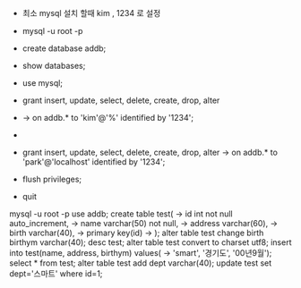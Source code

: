 - 최소 mysql 설치 할때 kim , 1234 로 설정
- mysql -u root -p
- create database addb;
- show databases;
- use mysql;
- grant insert, update, select, delete, create, drop, alter
-    -> on addb.* to 'kim'@'%' identified by '1234';
-
- grant insert, update, select, delete, create, drop, alter
    -> on addb.* to 'park'@'localhost' identified by '1234';

- flush privileges;
- quit

mysql -u root -p
use addb;
create table test(
    -> id int not null auto_increment,
    -> name varchar(50) not null,
    -> address varchar(60),
    -> birth varchar(40),
    -> primary key(id)
    -> );
alter table test change birth birthym varchar(40);
desc test;
alter table test convert to charset utf8;
insert into test(name, address, birthym) values(
    -> 'smart', '경기도', '00년9월');
select * from test;
alter table test add dept varchar(40);
update test set dept='스마트' where id=1;
